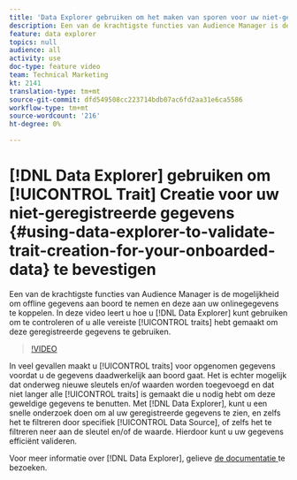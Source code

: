 ```yaml
---
title: 'Data Explorer gebruiken om het maken van sporen voor uw niet-geregistreerde gegevens te valideren '
description: Een van de krachtigste functies van Audience Manager is de mogelijkheid om offline gegevens aan boord te nemen en deze aan uw onlinegegevens te koppelen. In deze video leert u hoe u met Data Explorer kunt controleren of u alle benodigde kenmerken hebt gemaakt om deze geregistreerde gegevens te kunnen gebruiken.
feature: data explorer
topics: null
audience: all
activity: use
doc-type: feature video
team: Technical Marketing
kt: 2141
translation-type: tm+mt
source-git-commit: dfd549508cc223714bdb07ac6fd2aa31e6ca5586
workflow-type: tm+mt
source-wordcount: '216'
ht-degree: 0%

---
```



# [!DNL Data Explorer] gebruiken om [!UICONTROL Trait] Creatie voor uw niet-geregistreerde gegevens {#using-data-explorer-to-validate-trait-creation-for-your-onboarded-data} te bevestigen

Een van de krachtigste functies van Audience Manager is de mogelijkheid om offline gegevens aan boord te nemen en deze aan uw onlinegegevens te koppelen. In deze video leert u hoe u [!DNL Data Explorer] kunt gebruiken om te controleren of u alle vereiste [!UICONTROL traits] hebt gemaakt om deze geregistreerde gegevens te gebruiken.

>[!VIDEO](https://video.tv.adobe.com/v/25149/?quality=12)

In veel gevallen maakt u [!UICONTROL traits] voor opgenomen gegevens voordat u de gegevens daadwerkelijk aan boord gaat. Het is echter mogelijk dat onderweg nieuwe sleutels en/of waarden worden toegevoegd en dat niet langer alle [!UICONTROL traits] is gemaakt die u nodig hebt om deze geweldige gegevens te benutten. Met [!DNL Data Explorer], kunt u een snelle onderzoek doen om al uw geregistreerde gegevens te zien, en zelfs het te filtreren door specifiek [!UICONTROL Data Source], of zelfs het te filtreren neer aan de sleutel en/of de waarde. Hierdoor kunt u uw gegevens efficiënt valideren.

Voor meer informatie over [!DNL Data Explorer], gelieve [de documentatie ](https://experiencecloud.adobe.com/resources/help/en_US/aam/data-explorer.html) te bezoeken.